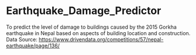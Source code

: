 # Earthquake_Damage_Predictor
 To predict the level of damage to buildings caused by the 2015 Gorkha earthquake in Nepal based on aspects of building location and construction.  Data Source: https://www.drivendata.org/competitions/57/nepal-earthquake/page/136/
